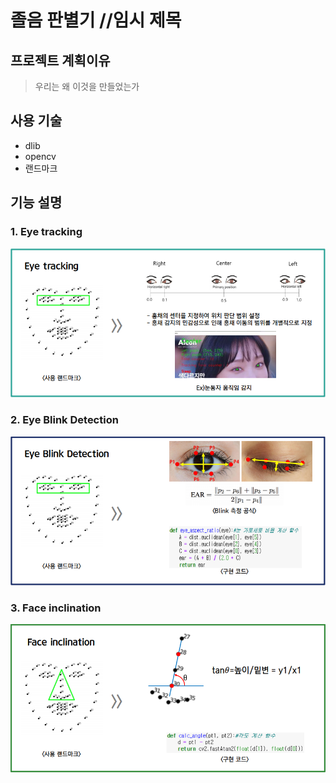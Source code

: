 # 졸음 판별기 //임시 제목
## 프로젝트 계획이유
> 우리는 왜 이것을 만들었는가
## 사용 기술
- dlib
- opencv
- 랜드마크
## 기능 설명
### 1. Eye tracking
<img src="EyeTracking.PNG">

### 2. Eye Blink Detection
<img src="EyeBlinkDetection.PNG">

### 3. Face inclination
<img src="FaceInclination.PNG">